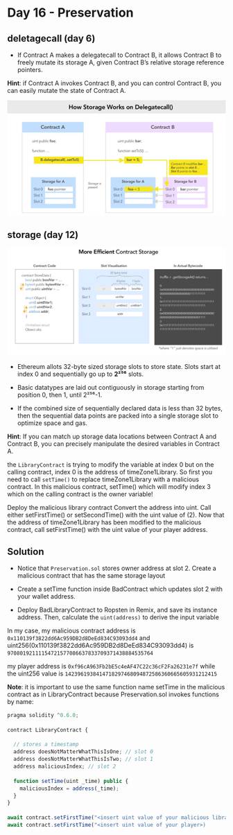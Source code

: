 # Day 16 - Preservation

## deletagecall (day 6)

- If Contract A makes a delegatecall to Contract B, it allows Contract B to freely mutate its storage A, given Contract B’s relative storage reference pointers.

**Hint**: if Contract A invokes Contract B, and you can control Contract B, you can easily mutate the state of Contract A.

![storage on delegatecall](./images/delegatecall-storage.jpeg)

## storage (day 12)

![storage](./images/more-efficient-storage.jpeg)

- Ethereum allots 32-byte sized storage slots to store state. Slots start at index 0 and sequentially go up to **2²⁵⁶** slots.

- Basic datatypes are laid out contiguously in storage starting from position 0, then 1, until 2²⁵⁶-1.

- If the combined size of sequentially declared data is less than 32 bytes, then the sequential data points are packed into a single storage slot to optimize space and gas.

**Hint**: If you can match up storage data locations between Contract A and Contract B, you can precisely manipulate the desired variables in Contract A.

the `LibraryContract` is trying to modify the variable at index 0 but on the calling contract, index 0 is the address of timeZone1Library. So first you need to call `setTime()` to replace timeZone1Library with a malicious contract. In this malicious contract, setTime() which will modify index 3 which on the calling contract is the owner variable!

Deploy the malicious library contract
Convert the address into uint.
Call either setFirstTime() or setSecondTime() with the uint value of (2).
Now that the address of timeZone1Library has been modified to the malicious contract, call setFirstTime() with the uint value of your player address.

## Solution

- Notice that `Preservation.sol` stores owner address at slot 2. Create a malicious contract that has the same storage layout

- Create a setTime function inside BadContract which updates slot 2 with your wallet address.

- Deploy BadLibraryContract to Ropsten in Remix, and save its instance address. Then, calculate the `uint(address)` to derive the input variable

In my case, my malicious contract address is `0x110139f3822dd6Ac959DB2d8DeEd834C93093dd4` and uint256(0x110139f3822dd6Ac959DB2d8DeEd834C93093dd4) is `97080192111154721577086637833709371438884535764`

my player address is `0xf96cA963Fb2bE5c4eAF47C22c36cF2Fa26231e7f` while the uint256 value is `1423961938414718297468094872586360665605931212415`

**Note**: it is important to use the same function name setTime in the malicious contract as in LibraryContract because Preservation.sol invokes functions by name:

```js
pragma solidity ^0.6.0;

contract LibraryContract {

  // stores a timestamp
  address doesNotMatterWhatThisIsOne; // slot 0
  address doesNotMatterWhatThisIsTwo; // slot 1
  address maliciousIndex; // slot 2

  function setTime(uint _time) public {
    maliciousIndex = address(_time);
  }
}

await contract.setFirstTime("<insert uint value of your malicious library contract>")
await contract.setFirstTime("<insert uint value of your player>)

```
